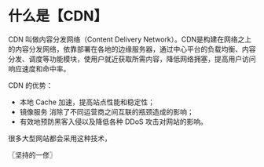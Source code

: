 # 什么是【CDN】
CDN 叫做内容分发网络（Content Delivery Network）。CDN是构建在网络之上的内容分发网络，依靠部署在各地的边缘服务器，通过中心平台的负载均衡、内容分发、调度等功能模块，使用户就近获取所需内容，降低网络拥塞，提高用户访问响应速度和命中率。

CDN 的优势：

* 本地 Cache 加速，提高站点性能和稳定性；
* 镜像服务 消除了不同运营商之间互联的瓶颈造成的影响；
* 有效地预防黑客入侵以及降低各种 DDoS 攻击对网站的影响。

很多大型网站都会采用这种技术，

〖坚持的一俢〗